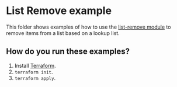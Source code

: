 # List Remove example

This folder shows examples of how to use the [list-remove module](https://github.com/terraform-modules-krish/terraform-aws-utilities/blob/v0.6.1/modules/list-remove) to remove items from a list
based on a lookup list.


## How do you run these examples?

1. Install [Terraform](https://www.terraform.io/).
1. `terraform init`.
1. `terraform apply`.
